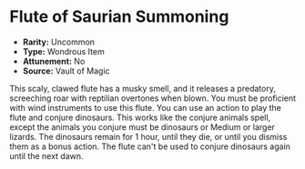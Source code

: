 # Flute of Saurian Summoning

- **Rarity:** Uncommon
- **Type:** Wondrous Item
- **Attunement:** No
- **Source:** Vault of Magic

This scaly, clawed flute has a musky smell, and it releases a predatory, screeching roar with reptilian overtones when blown. You must be proficient with wind instruments to use this flute. You can use an action to play the flute and conjure dinosaurs. This works like the conjure animals spell, except the animals you conjure must be dinosaurs or Medium or larger lizards. The dinosaurs remain for 1 hour, until they die, or until you dismiss them as a bonus action. The flute can't be used to conjure dinosaurs again until the next dawn.
